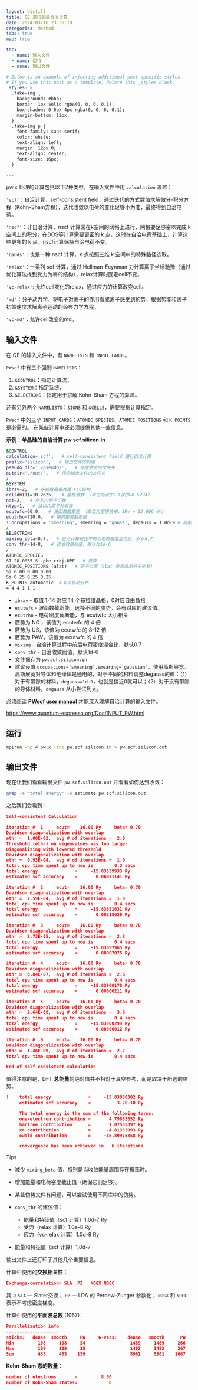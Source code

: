 ```yaml
---
layout: distill
title: QE 进行能量自洽计算
date: 2024-03-16 23:36:10
categories: Method
tabs: true
map: true

toc:
  - name: 输入文件
  - name: 运行
  - name: 输出文件

# Below is an example of injecting additional post-specific styles.
# If you use this post as a template, delete this _styles block.
_styles: >
  .fake-img {
    background: #bbb;
    border: 1px solid rgba(0, 0, 0, 0.1);
    box-shadow: 0 0px 4px rgba(0, 0, 0, 0.1);
    margin-bottom: 12px;
  }
  .fake-img p {
    font-family: sans-serif;
    color: white;
    text-align: left;
    margin: 12px 0;
    text-align: center;
    font-size: 16px;
  }

---
```


pw.x 处理的计算包括以下7种类型，在输入文件中用 `calculation` 设置：

`'scf'`：自洽计算，self-consistent field，通过迭代的方式数值求解微分-积分方程（Kohn-Sham方程），迭代收敛以电荷的变化足够小为准，最终得到自洽电荷。

`'nscf'`：非自洽计算，nscf 计算常在k空间的网格上进行，网格要足够密以完成 k 空间上的积分，在DOS等计算需要更密的 k 点，这时在自洽电荷基础上，计算这些更多的 k 点，nscf计算保持自洽电荷不变。

`'bands'`：也是一种 nscf 计算，k 点按照三维 k 空间中的特殊路径选取。

`'relax'`：一系列 scf 计算，通过 Hellman-Feynman 力计算离子坐标驰豫（通过优化算法找到受力为零的结构），relax计算时固定cell不变。

`'vc-relax'`: 允许cell变化的relax，通过应力的计算改变cell。

`'md'`：分子动力学，将电子对离子的作用看成离子感受到的势，根据势能和离子初始速度求解离子运动的经典力学方程。

`'vc-md'`：允许cell改变的md。

## 输入文件

在 QE 的输入文件中，有 `NAMELISTS` 和 `INPUT_CARDS`。

`PWscf` 中有三个强制 `NAMELISTS`：

1. `&CONTROL`：指定计算流，
2. `&SYSTEM`：指定系统，
3. `&ELECTRONS`：指定用于求解 Kohn-Sham 方程的算法。

还有另外两个 `NAMELISTS`：`&IONS` 和 `&CELLS`，需要根据计算指定。

`PWscf` 中的三个 `INPUT_CARDS`：`ATOMIC_SPECIES`、`ATOMIC_POSITIONS` 和 `K_POINTS` 是必需的。 在某些计算中还必须提供其他一些信息。

**示例：单晶硅的自洽计算  pw.scf.silicon.in**

```bash
&CONTROL
calculation='scf',   # self-consistent field 进行自洽计算
prefix='silicon',   # 输出文件的前缀
pseudo_dir='./pseudo/',   # 存放赝势的文件夹
outdir='./out/',   # 指向输出文件的文件夹
/
&SYSTEM
ibrav=2,   # 布拉维晶格类型 FCC结构
celldm(1)=10.2625,   # 晶格常数 （单位为波尔，1波尔=0.529A）
nat=2,   # 结构内原子个数
ntyp=1,   # 结构内原子种类数
ecutwfc=60.0,   # 波函数截断能 （单位为里德伯格，1Ry = 13.606 eV）
ecutrho=720.0,   # 电荷密度截断能
! occupations = 'smearing', smearing = 'gauss', degauss = 1.0d-9 # 高斯展宽
/
&ELECTRONS
mixing_beta=0.7,   # 自洽计算过程中前后电荷密度混合比，默认0.7
conv_thr=1d-8,   # 自洽收敛阙值，默认为1d-6
/
ATOMIC_SPECIES
SI 28.0855 Si.pbe-rrkj.UPF   # 赝势
ATOMIC_POSITIONS (alat)   # 原子位置（alat 表示采用分子坐标）
Si 0.00 0.00 0.00
Si 0.25 0.25 0.25
K_POINTS automatic  # K点自动分布
4 4 4 1 1 1
```

- `ibrav` - 取值 1-14 对应 14 个布拉维晶格，0对应自由晶格
- `ecutwfc` - 波函数截断能，选择不同的赝势，会有对应的建议值。
- `ecutrho` - 电荷密度截断能，与 ecutwfc 大小相关
- 赝势为 NC ，该值为 ecutwfc 的 4 倍
- 赝势为 US，该值为 ecutwfc 的 8-12 倍
- 赝势为 PAW，该值为 ecutwfc 的 4 倍
- `mixing` - 自洽计算过程中前后电荷密度混合比，默认0.7
- `conv_thr` - 自洽收敛阙值，默认1d-6
- 文件保存为 `pw.scf.silicon.in`
- 建议设置 `occupations='smearing',smearing='gaussian'`，使用高斯展宽。高斯展宽对导体和绝缘体是通用的，对于不同的材料调整degauss的值：（1）对于有带隙的材料，`degauss=1d-9`，也就是接近0就可以；（2）对于没有带隙的导体材料，`degauss` 从小尝试到大。

必须阅读 [**PWscf user manual**](https://www.quantum-espresso.org/Doc/INPUT_PW.html) 才能深入理解自洽计算的输入文件。

https://www.quantum-espresso.org/Doc/INPUT_PW.html

## 运行

```bash
mpirun -np 4 pw.x -inp pw.scf.silicon.in > pw.scf.silicon.out
```

## 输出文件

现在让我们看看输出文件 `pw.scf.silicon.out` 并看看如何达到收敛：

```bash
grep -e 'total energy' -e estimate pw.scf.silicon.out
```

之后我们会看到：

```json
Self-consistent Calculation

iteration #  1     ecut=    16.00 Ry     beta= 0.70
Davidson diagonalization with overlap
ethr =  1.00E-02,  avg # of iterations =  2.0
Threshold (ethr) on eigenvalues was too large:
Diagonalizing with lowered threshold
Davidson diagonalization with overlap
ethr =  6.93E-04,  avg # of iterations =  1.0
total cpu time spent up to now is        0.3 secs
total energy              =     -15.83539933 Ry
estimated scf accuracy    <       0.06071141 Ry

iteration #  2     ecut=    16.00 Ry     beta= 0.70
Davidson diagonalization with overlap
ethr =  7.59E-04,  avg # of iterations =  1.0
total cpu time spent up to now is        0.4 secs
total energy              =     -15.83851631 Ry
estimated scf accuracy    <       0.00218630 Ry

iteration #  3     ecut=    16.00 Ry     beta= 0.70
Davidson diagonalization with overlap
ethr =  2.73E-05,  avg # of iterations =  2.3
total cpu time spent up to now is        0.4 secs
total energy              =     -15.83897965 Ry
estimated scf accuracy    <       0.00007075 Ry

iteration #  4     ecut=    16.00 Ry     beta= 0.70
Davidson diagonalization with overlap
ethr =  8.84E-07,  avg # of iterations =  2.6
total cpu time spent up to now is        0.4 secs
total energy              =     -15.83900178 Ry
estimated scf accuracy    <       0.00000211 Ry

iteration #  5     ecut=    16.00 Ry     beta= 0.70
Davidson diagonalization with overlap
ethr =  2.64E-08,  avg # of iterations =  3.6
total cpu time spent up to now is        0.4 secs
total energy              =     -15.83900299 Ry
estimated scf accuracy    <       0.00000012 Ry

iteration #  6     ecut=    16.00 Ry     beta= 0.70
Davidson diagonalization with overlap
ethr =  1.46E-09,  avg # of iterations =  2.7
total cpu time spent up to now is        0.4 secs

End of self-consistent calculation
```

值得注意的是，DFT **总能量**的绝对值并不相对于真空参考，而是取决于所选的赝势。

```json
!    total energy              =     -15.83900302 Ry
     estimated scf accuracy    <          3.2E-10 Ry

     The total energy is the sum of the following terms:
     one-electron contribution =       4.79863652 Ry
     hartree contribution      =       1.07565897 Ry
     xc contribution           =      -4.81353993 Ry
     ewald contribution        =     -16.89975858 Ry

     convergence has been achieved in   6 iterations
```

Tips

- 减少 `mixing_beta` 值，特别是当收敛能量周围存在振荡时。
- 增加能量和电荷密度截止值（确保它们足够）。
- 某些伪势文件有问题，可以尝试使用不同库中的伪势。
- `conv_thr` 的建议值：
    - 能量和特征值（scf 计算）1.0d-7 Ry
    - 受力（relax 计算）1.0e-8 Ry
    - 应力（vc-relax 计算）1.0d-9 Ry

- 能量和特征值（scf 计算）1.0d-7

输出文件上还打印了其他几个重要信息。

计算中使用的**交换相关性**：

```json
Exchange-correlation= SLA  PZ   NOGX NOGC
```

其中 `SLA` — Slater交换； `PZ` — LDA 的 Perdew-Zunger 参数化； `NOGX` 和 `NOGC` 表示不考虑密度梯度。

计算中使用的**平面波总数** (1067)：

```json
Parallelization info
--------------------
sticks:   dense  smooth     PW     G-vecs:    dense   smooth      PW
Min         108     108     34                 1489     1489     266
Max         109     109     35                 1492     1492     267
Sum         433     433    139                 5961     5961    1067
```

**Kohn-Sham 态的数量**：

```json
number of electrons       =         8.00
number of Kohn-Sham states=            8
```